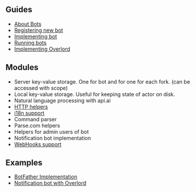 ## Guides
* [About Bots](tutorials/bot-about.md)
* [Registering new bot](tutorials/bot-register.md)
* [Implementing bot](tutorials/bot-implement.md)
* [Running bots](tutorials/bot-farm.md)
* [Implementing Overlord](tutorials/bot-overlord.md)

## Modules
* Server key-value storage. One for bot and for one for each fork. (can be accessed with scope)
* Local key-value storage. Useful for keeping state of actor on disk.
* Natural language processing with api.ai
* [HTTP helpers](api/HTTP.md)
* [i18n support](api/I18N.md)
* Command parser
* Parse.com helpers
* Helpers for admin users of bot
* Notification bot implementation
* [WebHooks support](api/WebHooks.md)

## Examples
* [BotFather Implementation](../actor-bots/src/main/java/im/actor/bots/embedded/BotFather.kt)
* [Notification bot with Overlord](../actor-bots/src/main/java/im/actor/bots/blocks/Notification.kt)
